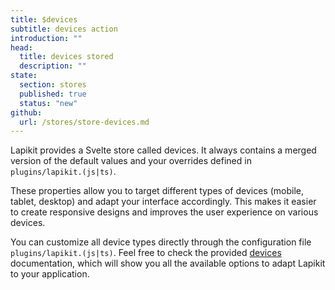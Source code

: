 ```yaml
---
title: $devices
subtitle: devices action
introduction: ""
head:
  title: devices stored
  description: ""
state:
  section: stores
  published: true
  status: "new"
github:
  url: /stores/store-devices.md
---
```


<script>
    import { Sandbox } from '$lib/components/index.js';
    // actions
    import DeviceStoredBase from "$lib/components/docs/stores/store-devices.svelte?raw";
</script>

Lapikit provides a Svelte store called devices.
It always contains a merged version of the default values and your overrides defined in `plugins/lapikit.(js|ts)`.

These properties allow you to target different types of devices (mobile, tablet, desktop) and adapt your interface accordingly. This makes it easier to create responsive designs and improves the user experience on various devices.

<Sandbox name="use-stored-devices" code={DeviceStoredBase}/>

You can customize all device types directly through the configuration file `plugins/lapikit.(js|ts)`. Feel free to check the provided [devices](/docs/customize) documentation, which will show you all the available options to adapt Lapikit to your application.
